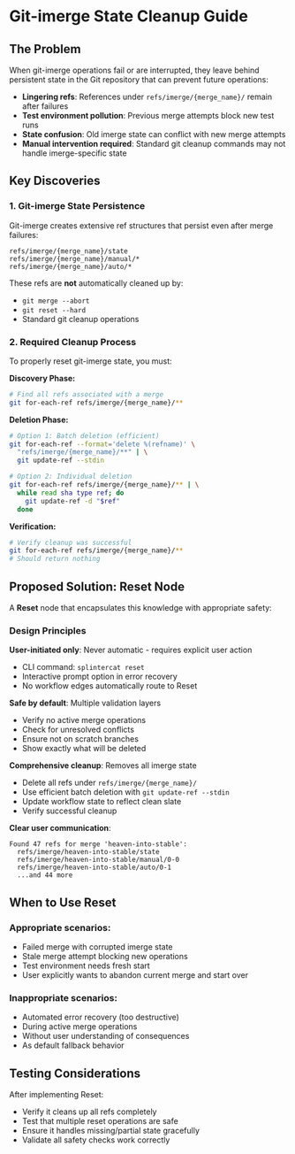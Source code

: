 # Git-imerge State Cleanup Guide

## The Problem

When git-imerge operations fail or are interrupted, they leave behind persistent state in the Git repository that can prevent future operations:

- **Lingering refs**: References under `refs/imerge/{merge_name}/` remain after failures
- **Test environment pollution**: Previous merge attempts block new test runs
- **State confusion**: Old imerge state can conflict with new merge attempts
- **Manual intervention required**: Standard git cleanup commands may not handle imerge-specific state

## Key Discoveries

### 1. Git-imerge State Persistence

Git-imerge creates extensive ref structures that persist even after merge failures:
```
refs/imerge/{merge_name}/state
refs/imerge/{merge_name}/manual/*
refs/imerge/{merge_name}/auto/*
```

These refs are **not** automatically cleaned up by:
- `git merge --abort`
- `git reset --hard`
- Standard git cleanup operations

### 2. Required Cleanup Process

To properly reset git-imerge state, you must:

**Discovery Phase:**
```bash
# Find all refs associated with a merge
git for-each-ref refs/imerge/{merge_name}/**
```

**Deletion Phase:**
```bash
# Option 1: Batch deletion (efficient)
git for-each-ref --format='delete %(refname)' \
  "refs/imerge/{merge_name}/**" | \
  git update-ref --stdin

# Option 2: Individual deletion
git for-each-ref refs/imerge/{merge_name}/** | \
  while read sha type ref; do
    git update-ref -d "$ref"
  done
```

**Verification:**
```bash
# Verify cleanup was successful
git for-each-ref refs/imerge/{merge_name}/**
# Should return nothing
```

## Proposed Solution: Reset Node

A **Reset** node that encapsulates this knowledge with appropriate safety:

### Design Principles

**User-initiated only**: Never automatic - requires explicit user action
- CLI command: `splintercat reset`
- Interactive prompt option in error recovery
- No workflow edges automatically route to Reset

**Safe by default**: Multiple validation layers
- Verify no active merge operations
- Check for unresolved conflicts
- Ensure not on scratch branches
- Show exactly what will be deleted

**Comprehensive cleanup**: Removes all imerge state
- Delete all refs under `refs/imerge/{merge_name}/`
- Use efficient batch deletion with `git update-ref --stdin`
- Update workflow state to reflect clean slate
- Verify successful cleanup

**Clear user communication**:
```
Found 47 refs for merge 'heaven-into-stable':
  refs/imerge/heaven-into-stable/state
  refs/imerge/heaven-into-stable/manual/0-0
  refs/imerge/heaven-into-stable/auto/0-1
  ...and 44 more
```
## When to Use Reset

### Appropriate scenarios:
- Failed merge with corrupted imerge state
- Stale merge attempt blocking new operations
- Test environment needs fresh start
- User explicitly wants to abandon current merge and start over

### Inappropriate scenarios:
- Automated error recovery (too destructive)
- During active merge operations
- Without user understanding of consequences
- As default fallback behavior

## Testing Considerations

After implementing Reset:
- Verify it cleans up all refs completely
- Test that multiple reset operations are safe
- Ensure it handles missing/partial state gracefully
- Validate all safety checks work correctly